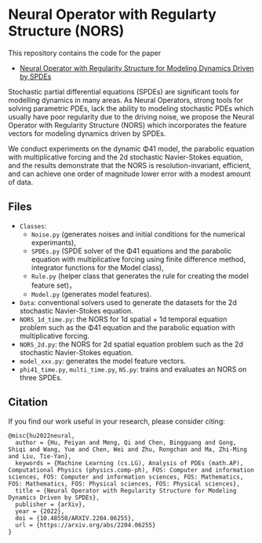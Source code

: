 # Neural Operator with Regularty Structure (NORS)

This repository contains the code for the paper
- [Neural Operator with Regularity Structure for Modeling Dynamics Driven by SPDEs](https://arxiv.org/abs/2204.06255)

Stochastic partial differential equations (SPDEs) are significant tools for modelling dynamics in many areas.  As Neural Operators, strong tools for solving parametric PDEs, lack the ability to modeling stochastic PDEs which usually have poor regularity due to the driving noise, we propose the Neural Operator with Regularity Structure (NORS) which incorporates the feature vectors for modeling dynamics driven by SPDEs. 

We conduct experiments on the dynamic Φ41 model, the parabolic equation with multiplicative forcing and the 2d stochastic Navier-Stokes equation, and the results demonstrate that the NORS is resolution-invariant, efficient, and can achieve one order of magnitude lower error with a modest amount of data.

## Files

- `Classes`: 
  - `Noise.py` (generates noises and initial conditions for the numerical experimants), 
  - `SPDEs.py` (SPDE solver of the Φ41 equations and the parabolic equation with multiplicative forcing using finite difference method, integrator functions for the Model class), 
  - `Rule.py` (helper class that generates the rule for creating the model feature set)，
  - `Model.py` (generates model features).
- `Data`: conventional solvers used to generate the datasets for the 2d stochastic Navier-Stokes equation.
- `NORS_1d_time.py`: the NORS for 1d spatial + 1d temporal equation problem such as the Φ41 equation and the parabolic equation with multiplicative forcing.
- `NORS_2d.py`: the NORS for 2d spatial equation problem such as the 2d stochastic Navier-Stokes equation.
- `model_xxx.py`: generates the model feature vectors.
- `phi41_time.py`, `multi_time.py`, `NS.py`: trains and evaluates an NORS on three SPDEs.

## Citation

If you find our work useful in your research, please consider citing:

```
@misc{hu2022neural,
  author = {Hu, Peiyan and Meng, Qi and Chen, Bingguang and Gong, Shiqi and Wang, Yue and Chen, Wei and Zhu, Rongchan and Ma, Zhi-Ming and Liu, Tie-Yan},
  keywords = {Machine Learning (cs.LG), Analysis of PDEs (math.AP), Computational Physics (physics.comp-ph), FOS: Computer and information sciences, FOS: Computer and information sciences, FOS: Mathematics, FOS: Mathematics, FOS: Physical sciences, FOS: Physical sciences},
  title = {Neural Operator with Regularity Structure for Modeling Dynamics Driven by SPDEs},
  publisher = {arXiv},
  year = {2022},
  doi = {10.48550/ARXIV.2204.06255},
  url = {https://arxiv.org/abs/2204.06255}
}
```
